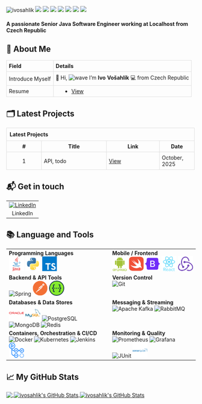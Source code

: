 <p align="left"> 
    <img src="https://komarev.com/ghpvc/?username=ivosahlik" alt="ivosahlik" /> 
    <img src="https://img.shields.io/github/followers/ivosahlik?style=social" />
    <img src="https://img.shields.io/github/stars/ivosahlik/ivosahlik?style=social" />
    <img src="https://img.shields.io/github/watchers/ivosahlik/ivosahlik?style=social" />
    <img src="https://img.shields.io/github/size/ivosahlik/ivosahlik/README.md" />
    <img src="https://img.shields.io/github/last-commit/ivosahlik/ivosahlik" />
    <img src="https://img.shields.io/github/contributors/ivosahlik/ivosahlik" />   
    <img src="https://badge.fury.io/gh/ivosahlik%2Fivosahlik.svg" />  
    
</p>

<h4 align="left">A passionate Senior Java Software Engineer working at <b>Localhost</b> </a> from Czech Republic</h4>

## 📖 About Me

<table style="width:100%; border-collapse:collapse;">
   <tr>
      <th style="border:1px solid #ddd; padding:6px; text-align:left;">Field</th>
      <th style="border:1px solid #ddd; padding:6px; text-align:left;">Details</th>
   </tr>
   <tr>
      <td style="border:1px solid #ddd; padding:6px;">Introduce Myself</td>
      <td style="border:1px solid #ddd; padding:6px;">🌝 Hi, <img src="https://github.com/TheDudeThatCode/TheDudeThatCode/blob/master/Assets/Hi.gif" width="20" alt="wave"> I’m <strong>Ivo Vošahlík</strong> 💻 from Czech Republic</td>
   </tr>
   <tr>
      <td style="border:1px solid #ddd; padding:6px;">Resume</td>
      <td style="border:1px solid #ddd; padding:6px;">
          <ul style="margin:0 0 0 18px;">
            <li><a href="https://shorturl.at/BaoKs" target="_blank" rel="noopener">View</a></li>
         </ul>
      </td>
   </tr>
</table>

## 🗂️ Latest Projects

<table style="width:100%; border-collapse:collapse;">
  <thead>
    <tr>
      <th colspan="4" style="border:1px solid #ddd; padding:8px; text-align:left;">Latest Projects</th>
    </tr>
    <tr>
      <!-- Projects subheaders -->
      <th style="border:1px solid #ddd; padding:6px; width:5rem;">#</th>
      <th style="border:1px solid #ddd; padding:6px; width:10rem;">Title</th>
      <th style="border:1px solid #ddd; padding:6px; width:8rem;">Link</th>
      <th style="border:1px solid #ddd; padding:6px; width:5rem;">Date</th>
    </tr>
  </thead>
  <tbody>
    <tr>
      <!-- Projects -->
      <td style="border:1px solid #ddd; padding:6px; text-align:center;">1</td>
      <td style="border:1px solid #ddd; padding:6px; white-space:nowrap;">
        API, todo
      </td>
      <td style="border:1px solid #ddd; padding:6px;">
        <a href="https://github.com/ivoshlik/todo" target="_blank" rel="noopener">View</a>
      </td>
      <td style="border:1px solid #ddd; padding:6px;">
        October, 2025
      </td>
    </tr>
  </tbody>
</table>

## 📬 Get in touch

<table>
  <tbody>
    <tr>
      <td align="center">
        <a href="https://www.linkedin.com/in/ivo-vo%C5%A1ahl%C3%ADk-520916107/" target="_blank" rel="noopener noreferrer">
          <img src="https://cdn.jsdelivr.net/npm/simple-icons@3.0.1/icons/linkedin.svg" alt="LinkedIn" width="30" height="30">
        </a>
      </td>
    </tr>
    <tr>
      <td align="center">LinkedIn</td>
    </tr>
  </tbody>
</table>


## 📚 Language and Tools
<table width="100%">
  <tr>
    <!-- 0x0: Programming Languages -->
    <td id="0x0" valign="top">
      <strong>Programming Languages</strong><br>
      <img src="https://github.com/devicons/devicon/blob/master/icons/java/java-original-wordmark.svg" alt="Java" width="40" height="40"/>
      <img src="https://github.com/devicons/devicon/blob/master/icons/python/python-original.svg" alt="Python" width="40" height="40"/>
      <img src="https://github.com/devicons/devicon/blob/master/icons/typescript/typescript-original.svg" alt="TypeScript" width="40" height="40"/>
    </td>
    <!-- 0x1: Mobile / Frontend -->
    <td id="0x1" valign="top">
      <strong>Mobile / Frontend</strong><br>
      <img src="https://github.com/devicons/devicon/blob/master/icons/android/android-plain-wordmark.svg" alt="Android" width="40" height="40"/>
       <img src="https://github.com/devicons/devicon/blob/master/icons/swift/swift-original.svg" alt="Swiftui" width="40" height="40"/>
      <img src="https://github.com/devicons/devicon/blob/master/icons/bootstrap/bootstrap-plain.svg" alt="Bootstrap" width="40" height="40"/>
      <img src="https://github.com/devicons/devicon/blob/master/icons/react/react-original-wordmark.svg" alt="React" width="40" height="40"/>
      <img src="https://raw.githubusercontent.com/devicons/devicon/master/icons/redux/redux-original.svg" alt="Redux" width="40" height="40"/>
    </td>
  </tr>
  <tr>
    <!-- 1x0: Backend & API Tools -->
    <td id="1x0" valign="top">
      <strong>Backend &amp; API Tools</strong><br>
      <img src="https://www.vectorlogo.zone/logos/springio/springio-icon.svg" alt="Spring" width="40" height="40"/>
      <img src="https://github.com/devicons/devicon/blob/v2.16.0/icons/postman/postman-original.svg" alt="Postman" width="40" height="40"/>
      <img src="https://github.com/devicons/devicon/blob/v2.16.0/icons/swagger/swagger-original.svg" alt="Swagger" width="40" height="40"/>
    </td>
    <!-- 1x1: Version Control -->
    <td id="1x1" valign="top">
      <strong>Version Control</strong><br>
      <img src="https://www.vectorlogo.zone/logos/git-scm/git-scm-icon.svg" alt="Git" width="40" height="40"/>
    </td>
  </tr>
  <tr>
    <!-- 2x0: Databases & Data Stores -->
    <td id="2x0" valign="top">
      <strong>Databases &amp; Data Stores</strong><br>
      <img src="https://github.com/devicons/devicon/blob/master/icons/oracle/oracle-original.svg" alt="Oracle" width="40" height="40"/>
      <img src="https://raw.githubusercontent.com/devicons/devicon/master/icons/mysql/mysql-original-wordmark.svg" alt="MySQL" width="40" height="40"/>
      <img src="https://cdn.jsdelivr.net/gh/devicons/devicon/icons/postgresql/postgresql-original.svg" alt="PostgreSQL" width="40" height="40"/>
      <img src="https://cdn.jsdelivr.net/gh/devicons/devicon/icons/mongodb/mongodb-original-wordmark.svg" alt="MongoDB" width="40" height="40"/>
      <img src="https://cdn.jsdelivr.net/gh/devicons/devicon/icons/redis/redis-original.svg" alt="Redis" width="40" height="40"/>
    </td>
    <!-- 2x1: Messaging & Streaming -->
    <td id="2x1" valign="top">
      <strong>Messaging &amp; Streaming</strong><br>
      <img src="https://cdn.jsdelivr.net/gh/devicons/devicon/icons/apachekafka/apachekafka-original.svg" alt="Apache Kafka" width="40" height="40"/>
      <img src="https://www.vectorlogo.zone/logos/rabbitmq/rabbitmq-icon.svg" alt="RabbitMQ" width="40" height="40"/>
    </td>
  </tr>
  <tr>
    <!-- 3x0: Containers, Orchestration & CI/CD -->
    <td id="3x0" valign="top">
      <strong>Containers, Orchestration &amp; CI/CD</strong><br>
      <img src="https://cdn.jsdelivr.net/gh/devicons/devicon/icons/docker/docker-original.svg" alt="Docker" width="40" height="40"/>
      <img src="https://cdn.jsdelivr.net/gh/devicons/devicon/icons/kubernetes/kubernetes-plain.svg" alt="Kubernetes" width="40" height="40"/>
      <img src="https://cdn.jsdelivr.net/gh/devicons/devicon/icons/jenkins/jenkins-original.svg" alt="Jenkins" width="40" height="40"/>
      <img src="https://github.com/devicons/devicon/blob/v2.16.0/icons/githubactions/githubactions-original.svg" alt="GitHub Actions" width="40" height="40"/>
    </td>
    <!-- 3x1: Monitoring & Quality -->
    <td id="3x1" valign="top">
      <strong>Monitoring &amp; Quality</strong><br>
      <img src="https://cdn.jsdelivr.net/gh/devicons/devicon/icons/prometheus/prometheus-original.svg" alt="Prometheus" width="40" height="40"/>
      <img src="https://cdn.jsdelivr.net/gh/devicons/devicon/icons/grafana/grafana-original.svg" alt="Grafana" width="40" height="40"/>
      <img src="https://cdn.jsdelivr.net/gh/devicons/devicon/icons/junit/junit-original.svg" alt="JUnit" width="40" height="40"/>
      <img src="https://github.com/devicons/devicon/blob/v2.16.0/icons/sonarqube/sonarqube-plain-wordmark.svg" alt="SonarQube" width="40" height="40"/>
    </td>
  </tr>
</table>

## &#x1f4c8; My GitHub Stats

<a href="https://github.com/ivosahlik">
  <img align="center" src="https://github-readme-stats.vercel.app/api/top-langs/?username=ivosahlik&title_color=ffffff&text_color=c9cacc&icon_color=2bbc8a&bg_color=1d1f21" />
</a>

<a href="https://github.com/ivosahlik">
  <img align="center" src="https://github-readme-stats.vercel.app/api?username=ivosahlik&show_icons=true&line_height=27&count_private=true&title_color=ffffff&text_color=c9cacc&icon_color=2bbc8a&bg_color=1d1f21" alt="ivosahlik's GitHub Stats" />
</a>


<a href="https://github.com/ivosahlik">
  <img align="center" src="https://streak-stats.demolab.com?user=ivosahlik&theme=dark" alt="ivosahlik's GitHub Stats" />
</a>

